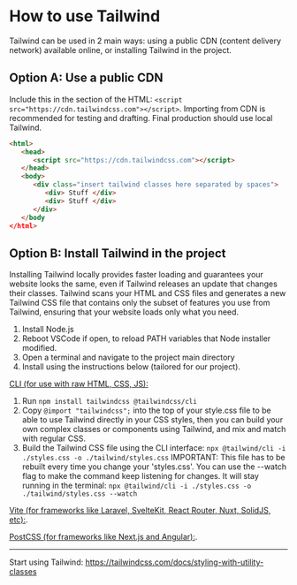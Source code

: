# How to use Tailwind

Tailwind can be used in 2 main ways: using a public CDN (content delivery network) available online, or installing Tailwind in the project.

## Option A: Use a public CDN

Include this in the <head> section of the HTML: `<script src="https://cdn.tailwindcss.com"></script>`. Importing from CDN is recommended for testing and drafting. Final production should use local Tailwind.

```html
<html>
   <head>
      <script src="https://cdn.tailwindcss.com"></script>
   </head>
   <body>
      <div class="insert tailwind classes here separated by spaces">
         <div> Stuff </div>
         <div> Stuff </div>
      </div>
   </body
</html>
```

## Option B: Install Tailwind in the project

Installing Tailwind locally provides faster loading and guarantees your website looks the same, even if Tailwind releases an update that changes their classes. Tailwind scans your HTML and CSS files and generates a new Tailwind CSS file that contains only the subset of features you use from Tailwind, ensuring that your website loads only what you need.

1. Install Node.js
2. Reboot VSCode if open, to reload PATH variables that Node installer modified.
3. Open a terminal and navigate to the project main directory
4. Install using the instructions below (tailored for our project).

[CLI (for use with raw HTML, CSS, JS):](https://tailwindcss.com/docs/installation/tailwind-cli)

1. Run `npm install tailwindcss @tailwindcss/cli`
2. Copy `@import "tailwindcss";` into the top of your style.css file to be able to use Tailwind directly in your CSS styles,
   then you can build your own complex classes or components using Tailwind, and mix and match with regular CSS.
3. Build the Tailwind CSS file using the CLI interface:
   `npx @tailwind/cli -i ./styles.css -o ./tailwind/styles.css`
   IMPORTANT: This file has to be rebuilt every time you change your 'styles.css'. You can use the --watch flag to make the command keep
   listening for changes. It will stay running in the terminal:
   `npx @tailwind/cli -i ./styles.css -o ./tailwind/styles.css --watch`

[Vite (for frameworks like Laravel, SvelteKit, React Router, Nuxt, SolidJS, etc):](https://tailwindcss.com/docs/installation/using-vite).

[PostCSS (for frameworks like Next.js and Angular):](https://tailwindcss.com/docs/installation/using-postcss).


---------

Start using Tailwind: https://tailwindcss.com/docs/styling-with-utility-classes
